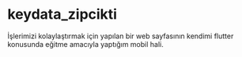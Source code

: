 # keydata_zipcikti

İşlerimizi kolaylaştırmak için yapılan bir web sayfasının kendimi flutter konusunda eğitme amacıyla yaptığım mobil hali.
